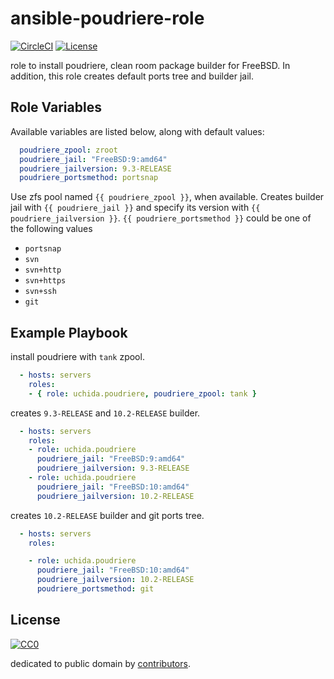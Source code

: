 # ansible-poudriere-role

[![CircleCI](https://img.shields.io/circleci/project/uchida/ansible-poudriere-role.svg)](https://circleci.com/gh/uchida/ansible-poudriere-role)
[![License](https://img.shields.io/github/license/uchida/ansible-poudriere-role.svg)](http://creativecommons.org/publicdomain/zero/1.0/deed)

role to install poudriere, clean room package builder for FreeBSD.
In addition, this role creates default ports tree and builder jail.

## Role Variables

Available variables are listed below, along with default values:

```yaml
  poudriere_zpool: zroot
  poudriere_jail: "FreeBSD:9:amd64"
  poudriere_jailversion: 9.3-RELEASE
  poudriere_portsmethod: portsnap
```

Use zfs pool named `{{ poudriere_zpool }}`, when available.
Creates builder jail with `{{ poudriere_jail }}` and
specify its version with `{{ poudriere_jailversion }}`.
`{{ poudriere_portsmethod }}` could be one of the following values

- `portsnap`
- `svn`
- `svn+http`
- `svn+https`
- `svn+ssh`
- `git`

## Example Playbook

install poudriere with `tank` zpool.

```yaml
  - hosts: servers
    roles:
    - { role: uchida.poudriere, poudriere_zpool: tank }
```

creates `9.3-RELEASE` and `10.2-RELEASE` builder.

```yaml
  - hosts: servers
    roles:
    - role: uchida.poudriere
      poudriere_jail: "FreeBSD:9:amd64"
      poudriere_jailversion: 9.3-RELEASE
    - role: uchida.poudriere
      poudriere_jail: "FreeBSD:10:amd64"
      poudriere_jailversion: 10.2-RELEASE
```

creates `10.2-RELEASE` builder and git ports tree.

```yaml
  - hosts: servers
    roles:

    - role: uchida.poudriere
      poudriere_jail: "FreeBSD:10:amd64"
      poudriere_jailversion: 10.2-RELEASE
      poudriere_portsmethod: git
```

## License

[![CC0](http://i.creativecommons.org/p/zero/1.0/88x31.png "CC0")](http://creativecommons.org/publicdomain/zero/1.0/deed)

dedicated to public domain by [contributors](https://github.com/uchida/packer-poudriere/graphs/contributors).

